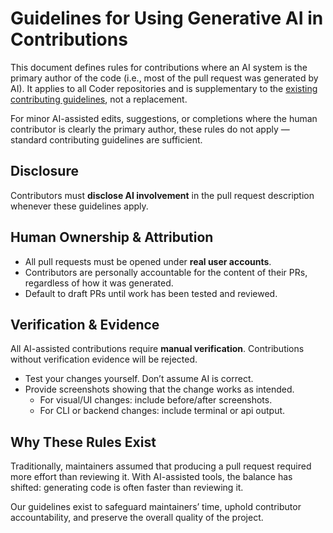 # Guidelines for Using Generative AI in Contributions

This document defines rules for contributions where an AI system is the primary author of the code (i.e., most of the pull request was generated by AI).
It applies to all Coder repositories and is supplementary to the [existing contributing guidelines](./CONTRIBUTING.md), not a replacement.

For minor AI-assisted edits, suggestions, or completions where the human contributor is clearly the primary author, these rules do not apply — standard contributing guidelines are sufficient.

## Disclosure

Contributors must **disclose AI involvement** in the pull request description whenever these guidelines apply.

## Human Ownership & Attribution

- All pull requests must be opened under **real user accounts**.
- Contributors are personally accountable for the content of their PRs, regardless of how it was generated.
- Default to draft PRs until work has been tested and reviewed.

## Verification & Evidence

All AI-assisted contributions require **manual verification**.
Contributions without verification evidence will be rejected.

- Test your changes yourself. Don’t assume AI is correct.
- Provide screenshots showing that the change works as intended.
  - For visual/UI changes: include before/after screenshots.
  - For CLI or backend changes: include terminal or api output.

## Why These Rules Exist

Traditionally, maintainers assumed that producing a pull request required more effort than reviewing it.
With AI-assisted tools, the balance has shifted: generating code is often faster than reviewing it.

Our guidelines exist to safeguard maintainers’ time, uphold contributor accountability, and preserve the overall quality of the project.
